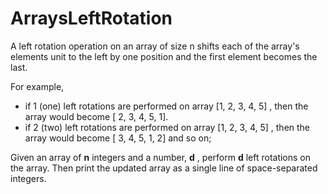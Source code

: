 # ArraysLeftRotation

A left rotation operation on an array of size n shifts each of the array's elements unit to the left by one position and the first element becomes the last.

For example, 
 - if 1 (one) left rotations are performed on array [1, 2, 3, 4, 5]  , then the array would become [ 2, 3, 4, 5, 1].
 - if 2 (two) left rotations are performed on array [1, 2, 3, 4, 5]  , then the array would become [ 3, 4, 5, 1, 2] and so on;
 
 Given an array of <b>n</b> integers and a number, <b>d</b> , perform <b>d</b> left rotations on the array. 
 Then print the updated array as a single line of space-separated integers.
